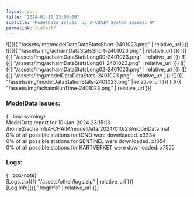 ```yaml
---
layout: post
title: "2024-01-10 23:00:00"
subtitle: "ModelData Issues: 3; A-CHAIM System Issues: 0"
permalink: /latest/
---
```


![]({{ "/assets/img/modelDataDataStatsShort-2401023.png" | relative_url }})
![]({{ "/assets/img/achaimDataStatsShort-2401023.png" | relative_url }})
![]({{ "/assets/img/achaimDataStatsLong00-2401023.png" | relative_url }})
![]({{ "/assets/img/achaimDataStatsLong01-2401023.png" | relative_url }})
![]({{ "/assets/img/achaimDataStatsLong02-2401023.png" | relative_url }})
![]({{ "/assets/img/modelDataDataStats-2401023.png" | relative_url }})
![]({{ "/assets/img/modelDataStationStats-2401023.png" | relative_url }})
![]({{ "/assets/img/achaimRunTime-2401023.png" | relative_url }})


### ModelData Issues:  
  
{: .box-warning}  
 ModelData report for 10-Jan-2024 23:15:13   
 /home2/achaim1/A-CHAIM/modelData/2024/010/23/modelData.mat   
 0% of all possible stations for IONO were downloaded. x3334   
 0% of all possible stations for SENTINEL were downloaded. x1054   
 0% of all possible stations for KARTVERKET were downloaded. x7555   
  


### Logs:  
  
{: .box-note}  
[Logs.zip]({{ "/assets/other/logs.zip" | relative_url }})  
[Log Info]({{ "/logInfo" | relative_url }})  
